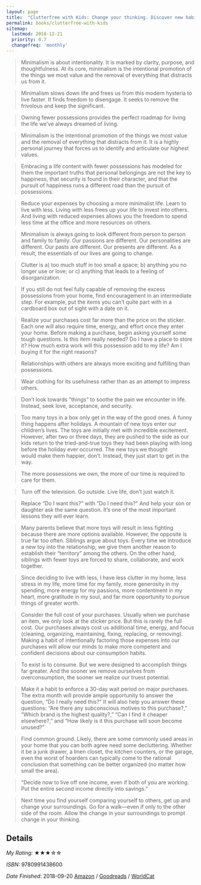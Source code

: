 ```yaml
---
layout: page
title:  "Clutterfree with Kids: Change your thinking. Discover new habits. Free your home. by Joshua Becker"
permalink: books/clutterfree-with-kids
sitemap:
  lastmod: 2018-12-21
  priority: 0.7
  changefreq: 'monthly'
---
```


>Minimalism is about intentionality. It is marked by clarity, purpose, and thoughtfulness. At its core, minimalism is the intentional promotion of the things we most value and the removal of everything that distracts us from it.


>Minimalism slows down life and frees us from this modern hysteria to live faster. It finds freedom to disengage. It seeks to remove the frivolous and keep the significant.

>Owning fewer possessions provides the perfect roadmap for living the life we’ve always dreamed of living.

>Minimalism is the intentional promotion of the things we most value and the removal of everything that distracts from it. It is a highly personal journey that forces us to identify and articulate our highest values.

>Embracing a life content with fewer possessions has modeled for them the important truths that personal belongings are not the key to happiness, that security is found in their character, and that the pursuit of happiness runs a different road than the pursuit of possessions.

>Reduce your expenses by choosing a more minimalist life. Learn to live with less. Living with less frees up your life to invest into others. And living with reduced expenses allows you the freedom to spend less time at the office and more resources on others.

>Minimalism is always going to look different from person to person and family to family. Our passions are different. Our personalities are different. Our pasts are different. Our presents are different. As a result, the essentials of our lives are going to change.

>Clutter is a) too much stuff in too small a space; b) anything you no longer use or love; or c) anything that leads to a feeling of disorganization.

>If you still do not feel fully capable of removing the excess possessions from your home, find encouragement in an intermediate step. For example, put the items you can’t quite part with in a cardboard box out of sight with a date on it.

>Realize your purchases cost far more than the price on the sticker. Each one will also require time, energy, and effort once they enter your home. Before making a purchase, begin asking yourself some tough questions. Is this item really needed? Do I have a place to store it? How much extra work will this possession add to my life? Am I buying it for the right reasons?

>Relationships with others are always more exciting and fulfilling than possessions.

>Wear clothing for its usefulness rather than as an attempt to impress others.

>Don’t look towards ”things” to soothe the pain we encounter in life. Instead, seek love, acceptance, and security.

>Too many toys in a box only get in the way of the good ones. A funny thing happens after holidays. A mountain of new toys enter our children’s lives. The toys are initially met with incredible excitement. However, after two or three days, they are pushed to the side as our kids return to the tried-and-true toys they had been playing with long before the holiday ever occurred. The new toys we thought would make them happier, don’t. Instead, they just start to get in the way.

>The more possessions we own, the more of our time is required to care for them.

>Turn off the television. Go outside. Live life, don’t just watch it.

>Replace “Do I want this?” with “Do I need this?” And help your son or daughter ask the same question. It’s one of the most important lessons they will ever learn.

>Many parents believe that more toys will result in less fighting because there are more options available. However, the opposite is true far too often. Siblings argue about toys. Every time we introduce a new toy into the relationship, we give them another reason to establish their “territory” among the others. On the other hand, siblings with fewer toys are forced to share, collaborate, and work together.

>Since deciding to live with less, I have less clutter in my home, less stress in my life, more time for my family, more generosity in my spending, more energy for my passions, more contentment in my heart, more gratitude in my soul, and far more opportunity to pursue things of greater worth.

>Consider the full cost of your purchases. Usually when we purchase an item, we only look at the sticker price. But this is rarely the full cost. Our purchases always cost us additional time, energy, and focus (cleaning, organizing, maintaining, fixing, replacing, or removing). Making a habit of intentionally factoring those expenses into our purchases will allow our minds to make more competent and confident decisions about our consumption habits.

>To exist is to consume. But we were designed to accomplish things far greater. And the sooner we remove ourselves from overconsumption, the sooner we realize our truest potential.

>Make it a habit to enforce a 30-day wait period on major purchases. The extra month will provide ample opportunity to answer the question, “Do I really need this?” It will also help you answer these questions: “Are there any subconscious motives to this purchase?,” “Which brand is the highest quality?,” “Can I find it cheaper elsewhere?,” and “How likely is it this purchase will soon become unused?”

>Find common ground. Likely, there are some commonly used areas in your home that you can both agree need some decluttering. Whether it be a junk drawer, a linen closet, the kitchen counters, or the garage, even the worst of hoarders can typically come to the rational conclusion that something can be better organized (no matter how small the area).

>“Decide now to live off one income, even if both of you are working. Put the entire second income directly into savings.”

>Next time you find yourself comparing yourself to others, get up and change your surroundings. Go for a walk—even if only to the other side of the room. Allow the change in your surroundings to prompt change in your thinking.

## Details

*My Rating:* ★★★☆☆

*ISBN:* 9780991438600

*Date Finished:* 2018-09-20
[Amazon](https://www.amazon.com/dp/B00HYNJKCU) / [Goodreads](https://www.goodreads.com/book/show/20618993) / [WorldCat](https://www.worldcat.org/oclc/869914663)